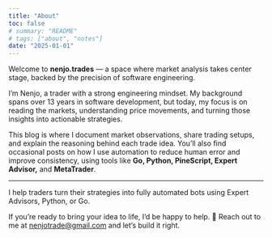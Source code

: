 ```yaml
---
title: "About"
toc: false
# summary: "README"
# tags: ["about", "notes"]
date: "2025-01-01"
---
```


Welcome to **nenjo.trades** — a space where market analysis takes center stage, backed by the precision of software engineering.

I’m Nenjo, a trader with a strong engineering mindset. My background spans over 13 years in software development, but today, my focus is on reading the markets, understanding price movements, and turning those insights into actionable strategies.

This blog is where I document market observations, share trading setups, and explain the reasoning behind each trade idea. You’ll also find occasional posts on how I use automation to reduce human error and improve consistency, using tools like **Go, Python, PineScript, Expert Advisor,** and **MetaTrader**.

---

I help traders turn their strategies into fully automated bots using Expert Advisors, Python, or Go.

If you’re ready to bring your idea to life, I’d be happy to help.
📩 Reach out to me at nenjotrade@gmail.com and let’s build it right.